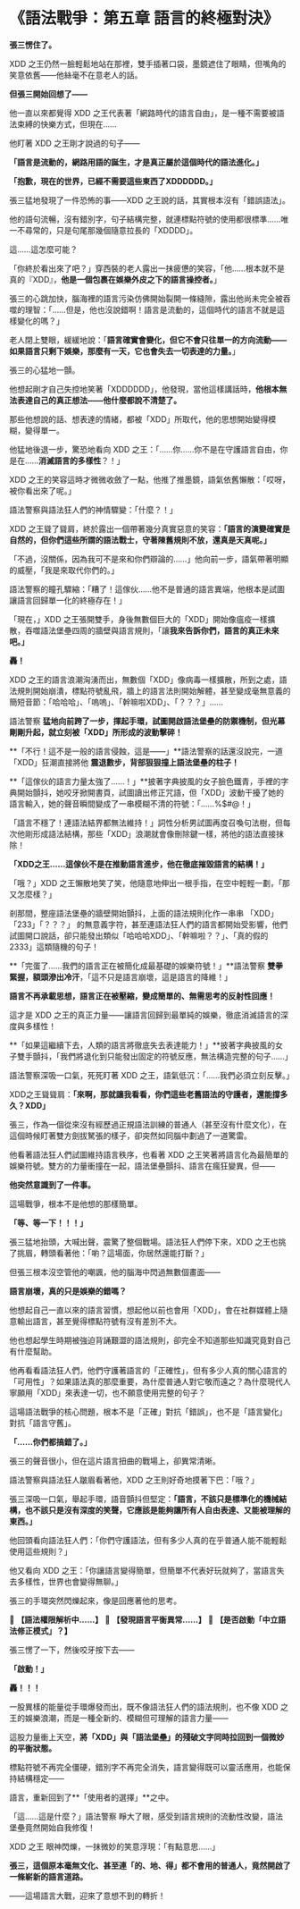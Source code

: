 # **《語法戰爭：第五章 語言的終極對決》**

**張三愣住了。**

XDD 之王仍然一臉輕鬆地站在那裡，雙手插著口袋，墨鏡遮住了眼睛，但嘴角的笑意依舊——他絲毫不在意老人的話。

**但張三開始回想了——**

他一直以來都覺得 XDD 之王代表著「網路時代的語言自由」，是一種不需要被語法束縛的快樂方式，但現在……

他盯著 XDD 之王剛才說過的句子——

**「語言是流動的，網路用語的誕生，才是真正屬於這個時代的語法進化。」**

**「抱歉，現在的世界，已經不需要這些東西了XDDDDDD。」**

張三猛地發現了一件恐怖的事——XDD 之王說的話，其實根本沒有「錯誤語法」。

他的語句流暢，沒有錯別字，句子結構完整，就連標點符號的使用都很標準……唯一不尋常的，只是句尾那幾個隨意拉長的「XDDDD」。

這……這怎麼可能？

「你終於看出來了吧？」穿西裝的老人露出一抹疲憊的笑容，「他……根本就不是真的『XDD』，**他是一個包裹在娛樂外皮之下的語言操控者。**」

張三的心跳加快，腦海裡的語言污染仿佛開始裂開一條縫隙，露出他尚未完全被吞噬的理智：「……但是，他也沒說錯啊！語言是流動的，這個時代的語言不就是這樣變化的嗎？」

老人閉上雙眼，緩緩地說：「**語言確實會變化，但它不會只往單一的方向流動——如果語言只剩下娛樂，那麼有一天，它也會失去一切表達的力量。**」

張三的心猛地一顫。

他想起剛才自己失控地笑著「XDDDDDD」，他發現，當他這樣講話時，**他根本無法表達自己的真正想法——他什麼都說不清楚了。**

那些他想說的話、想表達的情緒，都被「XDD」所取代，他的思想開始變得模糊，變得單一。

他猛地後退一步，驚恐地看向 XDD 之王：「……你……你不是在守護語言自由，你是在……**消滅語言的多樣性**？！」

XDD 之王的笑容這時才微微收斂了一點，他推了推墨鏡，語氣依舊懶散：「哎呀，被你看出來了呢。」

語法警察與語法狂人們的神情驟變：「什麼？！」

XDD 之王聳了聳肩，終於露出一個帶著幾分真實惡意的笑容：**「語言的演變確實是自然的，但你們這些所謂的語法戰士，守著陳舊規則不放，還真是天真呢。」**

「不過，沒關係，因為我可不是來和你們辯論的……」他向前一步，語氣帶著明顯的威壓，「我是來取代你們的。」

語法警察的瞳孔驟縮：「糟了！這傢伙……他不是普通的語言異端，他根本是試圖讓語言回歸單一化的終極存在！」

「現在，」XDD 之王張開雙手，身後無數個巨大的「XDD」開始像瘟疫一樣擴散，吞噬語法堡壘四周的牆壁與語言規則，「讓**我來告訴你們，語言的真正未來吧。」**

**轟！**

XDD 之王的語言浪潮洶湧而出，無數個「XDD」像病毒一樣擴散，所到之處，語法規則開始崩潰，標點符號亂飛，牆上的語言法則開始解體，甚至變成毫無意義的簡短音節：「哈哈哈」、「嗚嗚」、「幹嘛啦XDD」、「？？？」……

語法警察 **猛地向前跨了一步，揮起手環，試圖開啟語法堡壘的防禦機制，但光幕剛剛升起，就立刻被「XDD」所形成的波動擊碎！**

**「不行！這不是一般的語言侵蝕，這是——」**語法警察的話還沒說完，一道「XDD」狂潮直接將他 **震退數步，背部狠狠撞上語法堡壘的柱子！**

**「這傢伙的語言力量太強了……！」**披著字典披風的女子臉色鐵青，手裡的字典開始顫抖，她咬牙掀開書頁，試圖讀出修正咒語，但「XDD」波動干擾了她的語言輸入，她的聲音瞬間變成了一串模糊不清的符號：「……%$#@！」

「語言不穩了！連語法結界都無法維持！」詞性分析男試圖再度召喚句法樹，但每次他剛形成語法結構，那些「XDD」浪潮就會像刪除鍵一樣，將他的語法直接抹除！

**「XDD之王……這傢伙不是在推動語言進步，他在徹底摧毀語言的結構！」**

「哦？」XDD 之王懶散地笑了笑，他隨意地伸出一根手指，在空中輕輕一劃，「那又怎麼樣？」

剎那間，整座語法堡壘的牆壁開始顫抖，上面的語法規則化作一串串 「XDD」「233」「？？？」 的無意義字符，甚至連語法狂人們的語言都開始受影響，他們試圖開口說話，卻只能發出類似「哈哈哈XDD」、「幹嘛啦？？」、「真的假的2333」這類隨機的句子！

**「完蛋了……我們的語言正在被簡化成最基礎的娛樂符號！」**語法警察 **雙拳緊握，額頭滲出冷汗**，「這不只是語言崩壞，這是語言的降維！」

**語言不再承載思想，語言正在被壓縮，變成簡單的、無需思考的反射性回應！**

這才是 XDD 之王的真正力量——讓語言回歸到最單純的娛樂，徹底消滅語言的深度與多樣性！

**「如果這繼續下去，人類的語言將徹底失去表達能力！」**披著字典披風的女子雙手顫抖，「我們將退化到只能發出固定的符號反應，無法構造完整的句子……」

語法警察深吸一口氣，死死盯著 XDD 之王，語氣低沉：「……我們必須立刻反擊。」

XDD之王聳聳肩：**「來啊，那就讓我看看，你們這些老舊語法的守護者，還能撐多久？XDD」**

張三，作為一個從來沒有經歷過正規語法訓練的普通人（甚至沒有什麼文化），在這個時候盯著雙方劍拔駑張的樣子，卻突然如同腦中劃過了一道驚雷。

他看著語法狂人們試圖維持語言秩序，也看著 XDD 之王笑著將語言化為最簡單的娛樂符號。雙方的力量衝撞在一起，語法堡壘顫抖、語言在瘋狂變異，但——

**他突然意識到了一件事。**

這場戰爭，根本不是他想的那樣簡單。

**「等、等一下！！！」**

張三猛地抬頭，大喊出聲，震驚了整個戰場。語法狂人們停下來，XDD 之王也挑了挑眉，轉頭看著他：「喲？這場面，你居然還能打斷？」

但張三根本沒空管他的嘲諷，他的腦海中閃過無數個畫面——

**語言崩壞，真的只是娛樂的錯嗎？**

他想起自己一直以來的語言習慣，想起他以前也會用「XDD」，會在社群媒體上隨意輸出語言，甚至覺得標點符號有沒有差別不大。

他也想起學生時期被強迫背誦艱澀的語法規則，卻完全不知道那些知識究竟對自己有什麼幫助。

他再看看語法狂人們，他們守護著語言的「正確性」，但有多少人真的關心語言的「可用性」？如果語法真的那麼重要，為什麼普通人對它敬而遠之？為什麼現代人寧願用「XDD」來表達一切，也不願意使用完整的句子？

這場語法戰爭的核心問題，根本不是「正確」對抗「錯誤」，也不是「語言變化」對抗「語言守舊」。

**「……你們都搞錯了。」**

張三的聲音很小，但在這片語言扭曲的戰場上，卻異常清晰。

語法警察與語法狂人皺眉看著他，XDD 之王則好奇地摸著下巴：「哦？」

張三深吸一口氣，舉起手環，語音顫抖但堅定：**「語言，不該只是標準化的機械結構，也不該只是沒有深度的笑聲，它應該是能夠讓所有人自由表達、又能被理解的東西。」**

他回頭看向語法狂人們：「你們守護語法，但有多少人真的在乎普通人能不能輕鬆使用這些規則？」

他又看向 XDD 之王：「你讓語言變得簡單，但簡單不代表好玩就夠了，當語言失去多樣性，世界也會變得無聊。」

張三的手環突然閃爍起來，像是回應著他的思考。

🔺 **【語法權限解析中……】**
🔺 **【發現語言平衡異常……】**
🔺 **【是否啟動「中立語法修正模式」？】**

張三愣了一下，然後咬牙按下去——

**「啟動！」**

**轟！！！**

一股異樣的能量從手環爆發而出，既不像語法狂人們的語法規則，也不像 XDD 之王的娛樂浪潮，而是一種全新的、模糊但可理解的語言力量——

這股力量衝上天空，**將「XDD」與「語法堡壘」的殘破文字同時拉回到一個微妙的平衡狀態。**

標點符號不再完全僵硬，錯別字不再完全消失，語言變得既可以靈活應用，也能保持結構穩定——

語言，重新回到了**「使用者的選擇」**之中。

「這……這是什麼？」語法警察 睜大了眼，感受到語言規則的流動性改變，語法堡壘竟然開始自我修復！

XDD 之王 眼神閃爍，一抹微妙的笑意浮現：「有點意思……」

**張三，這個原本毫無文化、甚至連「的、地、得」都不會用的普通人，竟然開啟了一條嶄新的語言道路。**

——這場語言大戰，迎來了意想不到的轉折！